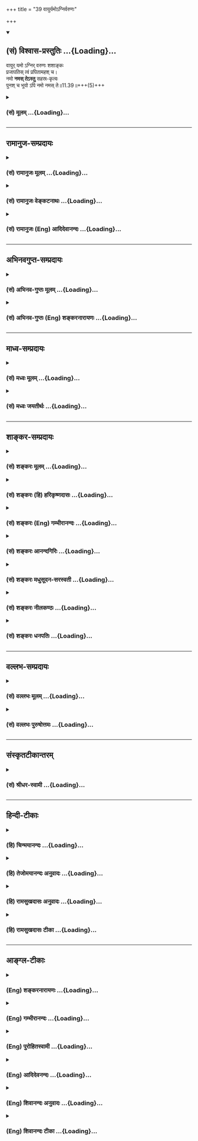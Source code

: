 +++
title = "39 वायुर्यमोऽग्निर्वरुणः"

+++
<div class="js_include" newlevelforh1="2" title="(सं) विश्वास-प्रस्तुतिः" unfilled url="/purANam_vaiShNavam/mahAbhAratam/06-bhIShma-parva/03-bhagavad-gItA-parva/saMskRtam/vishvAsa-prastutiH/11_vishva-rUpa-darshana/39_vAyuryamo-gnirvar.md">
<details open><summary><h2>(सं) विश्वास-प्रस्तुतिः ...{Loading}...</h2></summary>

वायुर् यमो ऽग्निर् वरुणः शशाङ्कः  
प्रजापतिस् त्वं प्रपितामहश् च।  
नमो **नमस् तेऽस्तु** सहस्र-कृत्वः  
पुनश् च भूयो ऽपि नमो नमस् ते॥11.39॥+++(5)+++
</details>
</div>
<div class="js_include collapsed" newlevelforh1="3" title="(सं) मूलम्" unfilled url="/purANam_vaiShNavam/mahAbhAratam/06-bhIShma-parva/03-bhagavad-gItA-parva/saMskRtam/mUlam/11_vishva-rUpa-darshana/39_vAyuryamo-gnirvar.md">
<details><summary><h3>(सं) मूलम् ...{Loading}...</h3></summary>

वायुर्यमोऽग्निर्वरुणः शशाङ्कः  
प्रजापतिस्त्वं प्रपितामहश्च।  
नमो नमस्तेऽस्तु सहस्रकृत्वः  
पुनश्च भूयोऽपि नमो नमस्ते।।11.39।।
</details>
</div>


_________________
## रामानुज-सम्प्रदायः
<div class="js_include collapsed" newlevelforh1="3" title="(सं) रामानुजः मूलम्" unfilled url="/purANam_vaiShNavam/mahAbhAratam/06-bhIShma-parva/03-bhagavad-gItA-parva/saMskRtam/rAmAnujaH/mUlam/11_vishva-rUpa-darshana/39_vAyuryamo-gnirvar.md">
<details><summary><h3>(सं) रामानुजः मूलम् ...{Loading}...</h3></summary>

।।11.39।। सर्वेषां **प्रपितामहः** त्वम् एव; पितामहादयः च। सर्वासां
प्रजानां पितरः प्रजापतयः प्रजापतीनां पिता हिरण्यगर्भः प्रजानां पितामहः;
हिरण्यगर्भस्य अपि पिता त्वं प्रजानां प्रपितामहः पितामहादीनाम् आत्मतया
तत्तच्छब्दवाच्यः त्वम् एव इत्यर्थः। अत्यद्भुताकारं भगवन्तं दृष्ट्वा
हर्षोत्फुल्लनयनः अत्यन्तसाध्वसावनतः सर्वतो नमस्करोति --

</details>
</div>
<div class="js_include collapsed" newlevelforh1="3" title="(सं) रामानुजः वेङ्कटनाथः" unfilled url="/purANam_vaiShNavam/mahAbhAratam/06-bhIShma-parva/03-bhagavad-gItA-parva/saMskRtam/rAmAnujaH/venkaTanAthaH/11_vishva-rUpa-darshana/39_vAyuryamo-gnirvar.md">
<details><summary><h3>(सं) रामानुजः वेङ्कटनाथः ...{Loading}...</h3></summary>

  
  
।।11.39।। इन्द्रं मित्रं वरुणमग्निमाहुरथो दिव्यः स सुपर्णो गरुत्मान्। एकं
सद्विप्रा बहुधा वन्दन्त्यग्निं यमं मातरिश्वानमाहुः
\[ऋक्सं.2।3।22।6तै.ब्रा.3।7।9।3\] तदेवाग्निस्तद्वायुस्तत्सूर्यस्तदु
चन्द्रमाः। तदेव शुक्रममृतं तद्ब्रह्म तदापः स प्रजापतिः \[तै.ना.1।7\]
इत्यादिश्रुत्युपबृंहणाभिप्रायेणत्वया ततं विश्वम् \[11।38\] इति
निर्दिष्टं शरीरात्भावंवायुर्यमोऽग्निः
इत्यादिसामानाधिकरण्यहेतुत्वेनाहअतस्त्वमेवेति।
सम्बन्धिविशेषानुपादानात्प्रपितामहत्वं
सर्वप्रतिसम्बन्धिकमित्यभिप्रायेणाहसर्वेषां प्रपितामहस्त्वमेवेति। चशब्दः
पितामहादिसमुच्चयार्थक इत्यभिप्रयन्नाहपितामहादयश्चेति। सर्वप्रपितामहस्य
कस्यचिदभापेन तच्छरीरकत्वेन प्रपितामहत्वायोगादन्यथा तदाहसर्वासां प्रजानां
पितर इत्यादिना। प्रजापतयः दक्षादयः। चशब्दसमुच्चितपितामहत्वं तु
तच्छरीरकतयेत्याहपितामहादीनामात्मतयेति। नमो नमस्तेऽस्तु इत्यादिनोक्तनमने
विश्वरूपप्रदर्शनप्रकटितपरत्वसौलभ्यानुभवजनितभयहर्षावेव
हेतुरित्यभिप्रायेणाह -- अत्यद्भुताकारमिति।  
  
अनन्तस्य वीर्यमिव वीर्यं यस्येत्यन्यथाप्रतिपत्तिवारणायाहअपरिमितवीर्येति।
अमितशब्दस्याप्रमितपरत्वे शास्त्रादिसिद्धिनिरोधात्अपरिमितपराक्रम
इत्युक्तम्। सर्वं समाप्नोपि इत्यत्राकाशादिवद्व्याप्तिव्युदासाय अन्तः
प्रविष्टः शास्ता जनानां सर्वात्मा \[चित्यु.11।1\]
इत्यादिश्रुत्युक्तात्मत्वपर्यवसितनियमनार्थव्याप्तिर्विवक्षितेत्यभिप्रयन्नाह
-- सर्वमात्मतयेति। पुरुष एवेदं सर्वम्
\[ऋक्सं.8।4।17।2यजुस्सं.31।2\]आत्मैवेदं सर्वं \[छां.उ.7।25।2\]नारायण
एवेदं सर्वम् \[ना.उ.2\]
इत्यादिश्रुतिस्थसर्वशब्दसामानाधिकरण्योपबृंहणायसर्वत एव सर्व इति
पूर्वोक्तसर्वशब्दसामानाधिकरण्यं न बाधाद्यर्थम्; अपितु
शरीरात्मभावनिबन्धनविशिष्टैक्यपरमित्युक्तमित्यभिप्रायेणाह --
यतस्त्वमित्यादि। ,सकलवेदवेदान्ततदुपबृंहणेषु भगवद्वाचिशब्दानां
सर्वचिदचिद्वस्तुवाचिसामान्यविशेषसकलशब्दसामानाधिकरण्यस्यापि शरीरात्मभाव
एव निबन्धनमित्येतत्प्रघट्टफलितमित्यभिप्रायेणाहत्वमक्षरं सदसदित्यादि।

</details>
</div>
<div class="js_include collapsed" newlevelforh1="3" title="(सं) रामानुजः (Eng) आदिदेवानन्दः" unfilled url="/purANam_vaiShNavam/mahAbhAratam/06-bhIShma-parva/03-bhagavad-gItA-parva/saMskRtam/rAmAnujaH/english/AdidevAnandaH/11_vishva-rUpa-darshana/39_vAyuryamo-gnirvar.md">
<details><summary><h3>(सं) रामानुजः (Eng) आदिदेवानन्दः ...{Loading}...</h3></summary>

11.39 You alone are the great-grandsire of all and also grandfather etc.
The Prajapatis are the fathers of all creatures. Hiranyagarbha (Brahma),
the father of the Prajapatis, is the grandsire of all creatures. You,
being the father of even Hiranyagarbha, are great grandfather of all
creatures. You alone are denoted by the several terms by which these
beings are known. Such is the meaning. Beholding the Lord in a most
marvellous form, Arjuna, bent with great awe, saluted Him from all sides
with his eyes widely open from joy.

</details>
</div>


_________________
## अभिनवगुप्त-सम्प्रदायः
<div class="js_include collapsed" newlevelforh1="3" title="(सं) अभिनव-गुप्तः मूलम्" unfilled url="/purANam_vaiShNavam/mahAbhAratam/06-bhIShma-parva/03-bhagavad-gItA-parva/saMskRtam/abhinava-guptaH/mUlam/11_vishva-rUpa-darshana/39_vAyuryamo-gnirvar.md">
<details><summary><h3>(सं) अभिनव-गुप्तः मूलम् ...{Loading}...</h3></summary>

।।11.39।। नमो नम इति। नमोनम इत्यनेन पौनःपुन्यं भक्त्यतिशयाविष्कारकम्।
यदेव भगवता अतिक्रान्ताध्यायैरभ्यधायि स्वस्वरूपम्; तदेव अर्जुनः
प्रत्यक्षोपलम्भविषयापन्नं स्तोत्रद्वारेण प्रकटयति इति तद्व्याख्यानं
केवलं पौनरुक्त्यप्रसङ्गायेति विरम्यते।

</details>
</div>
<div class="js_include collapsed" newlevelforh1="3" title="(सं) अभिनव-गुप्तः (Eng) शङ्करनारायणः" unfilled url="/purANam_vaiShNavam/mahAbhAratam/06-bhIShma-parva/03-bhagavad-gItA-parva/saMskRtam/abhinava-guptaH/english/shankaranArAyaNaH/11_vishva-rUpa-darshana/39_vAyuryamo-gnirvar.md">
<details><summary><h3>(सं) अभिनव-गुप्तः (Eng) शङ्करनारायणः ...{Loading}...</h3></summary>

11.39 See comment under 11.40.

</details>
</div>


_________________
## माध्व-सम्प्रदायः
<div class="js_include collapsed" newlevelforh1="3" title="(सं) मध्वः मूलम्" unfilled url="/purANam_vaiShNavam/mahAbhAratam/06-bhIShma-parva/03-bhagavad-gItA-parva/saMskRtam/madhvaH/mUlam/11_vishva-rUpa-darshana/39_vAyuryamo-gnirvar.md">
<details><summary><h3>(सं) मध्वः मूलम् ...{Loading}...</h3></summary>

।।11.37 -- 11.40।। कथं स्थाने इति तदाह -- कस्मादित्यादिना।
पूर्णश्चासावात्मा चेति महात्मा। आत्मशब्दश्चोक्तो भारते -- यच्चाप्नोति
यदादत्ते यच्चात्ति विषयानिह। यच्चास्य सन्ततो भावस्तस्मादात्मेति भण्यते
इति। तत्परं सदसतः परम्। असच्च सच्चैव च यद्विश्वं सदसतः परम्।
\[म.भा.1।1।23\] इति भारते।

</details>
</div>
<div class="js_include collapsed" newlevelforh1="3" title="(सं) मध्वः जयतीर्थः" unfilled url="/purANam_vaiShNavam/mahAbhAratam/06-bhIShma-parva/03-bhagavad-gItA-parva/saMskRtam/madhvaH/jayatIrthaH/11_vishva-rUpa-darshana/39_vAyuryamo-gnirvar.md">
<details><summary><h3>(सं) मध्वः जयतीर्थः ...{Loading}...</h3></summary>

।।11.37 -- 11.40।। सर्वे नमस्यन्ति \[11।36\] इत्येतद्युक्तमिति
स्वयमेवोक्त्वाकस्माच्च ते न नमेरन् इति विरुद्धं कथं पृच्छति इत्यत आक्षेप
एवायमिति ज्ञापयन् तन्निवर्त्याशङ्काप्रदर्शनपूर्वकमवतारयति -- **कथ**मिति।
इति शङ्कायामिति शेषः तत्तस्या उत्तरम्।
महात्मन्नक्षुद्रचित्तेत्यल्पार्थप्रतीतिनिरासार्थमाह -- **पूर्णश्चे**ति।
आत्मा,जीव इति प्रतीतिं वारयितुमाह -- **आत्मे**ति। उक्तो निरुक्तः।
यद्यस्मात्। आप्नोतेर्मन्। पकारस्य च तकारः। आङ्पूर्वाद्दाञः स एव प्रत्ययः
आकारलोपस्तत्वम्। आङ्पूर्वाददो मन्। तत्वं च। इह देहे। सन्ततो भावो नित्या
सत्ता। आङ्पूर्वात्तनोतेर्ङ्मन्। सदसद्भावात्मकं विश्वं त्वमेवेति
सत्तादिप्रदत्वादेवोच्यते। नत्वन्यथा; तथा सति उत्तरवाक्यविरोधात्; इति
भावेन तत्पठित्वा सप्रमाणकं व्याचष्टे -- **तत्परमिति**।

</details>
</div>


_________________
## शाङ्कर-सम्प्रदायः
<div class="js_include collapsed" newlevelforh1="3" title="(सं) शङ्करः मूलम्" unfilled url="/purANam_vaiShNavam/mahAbhAratam/06-bhIShma-parva/03-bhagavad-gItA-parva/saMskRtam/shankaraH/mUlam/11_vishva-rUpa-darshana/39_vAyuryamo-gnirvar.md">
<details><summary><h3>(सं) शङ्करः मूलम् ...{Loading}...</h3></summary>

।।11.39।। --,**वायुः** त्वं **यम**श्च **अग्निः वरुणः** अपां पतिः
**शशाङ्कः** चन्द्रमाः **प्रजापतिः** **त्वं** कश्यपादिः **प्रपितामहश्च**
पितामहस्यापि पिता प्रपितामहः; ब्रह्मणोऽपि पिता इत्यर्थः। **नमो नमः ते**
तुभ्यम् **अस्तु सहस्रकृत्वः। पुनश्च भूयोऽपि नमो नमः ते।** बहुशो
नमस्कारक्रियाभ्यासावृत्तिगणनं कृत्वसुचा उच्यते। पुनश्च भूयोऽपि इति
श्रद्धाभक्त्यतिशयात् अपरितोषम् आत्मनः दर्शयति।। तथा --,

</details>
</div>
<div class="js_include collapsed" newlevelforh1="3" title="(सं) शङ्करः (हि) हरिकृष्णदासः" unfilled url="/purANam_vaiShNavam/mahAbhAratam/06-bhIShma-parva/03-bhagavad-gItA-parva/saMskRtam/shankaraH/hindI/harikRShNadAsaH/11_vishva-rUpa-darshana/39_vAyuryamo-gnirvar.md">
<details><summary><h3>(सं) शङ्करः (हि) हरिकृष्णदासः ...{Loading}...</h3></summary>

।।11.39।। तथा --, आप ही वायु; यम; अग्नि; जलके राजा वरुण; चन्द्रमा और
कश्यपादि प्रजापति हैं और आप ही पितामहके भी पिता प्रपितामह हैं अर्थात्
ब्रह्माके भी पिता हैं। आपको हजारों बार नमस्कार हो; नमस्कार हो फिर भी
बारंबार आपको नमस्कार हो; नमस्कार हो। सहस्र शब्दसे कृत्वसुच् प्रत्यय कर
देनेसे अनेकोंबार नमस्कार क्रियाके अभ्यास और आवृत्तिकी गणनाका प्रतिपादन
हो जाता है परंतु फिर भी पुनश्च भूयोऽपि इन शब्दोंसे अर्जुन अतिशय श्रद्धा
और भक्तिके कारण नमस्कार करताकरता मैं तृप्त नहीं हुआ हूँ ऐसा अपना भाव
दिखलाता है।  
  
,

</details>
</div>
<div class="js_include collapsed" newlevelforh1="3" title="(सं) शङ्करः (Eng) गम्भीरानन्दः" unfilled url="/purANam_vaiShNavam/mahAbhAratam/06-bhIShma-parva/03-bhagavad-gItA-parva/saMskRtam/shankaraH/english/gambhIrAnandaH/11_vishva-rUpa-darshana/39_vAyuryamo-gnirvar.md">
<details><summary><h3>(सं) शङ्करः (Eng) गम्भीरानन्दः ...{Loading}...</h3></summary>

11.39 You are vayuh, Air; yamah, Death; and agnih, Fire; varunah, the
god of the waters; sasankah, the moon; prajapatih, the Lord of the
creatures- Kasyapa and others \[See note on p.2.-Tr.\]; and
pra-pitamahah, the Great-grandfather, i.e. the Father ever of Brahma
(Hiranyagarbha). Namo, salutations; namah, salutation; astu, be; te, to
You; sahasra-krtvah, a thousand times. Punah ca bhuyah api namo te,
salutation to You again and again; namah, salutation! The suffix
krtvasuc (after sahasra) indicates performance and repetition of the act
of salutation a number of times. The words punah ca bhuyah api (again
and again) indicate his own dissatisfaction \[Dissatisfaction with only
a few salutations.\] owing to abundance of reverence and devotion. So
also,

</details>
</div>
<div class="js_include collapsed" newlevelforh1="3" title="(सं) शङ्करः आनन्दगिरिः" unfilled url="/purANam_vaiShNavam/mahAbhAratam/06-bhIShma-parva/03-bhagavad-gItA-parva/saMskRtam/shankaraH/AnandagiriH/11_vishva-rUpa-darshana/39_vAyuryamo-gnirvar.md">
<details><summary><h3>(सं) शङ्करः आनन्दगिरिः ...{Loading}...</h3></summary>

।।11.39।। तस्य सर्वात्मत्वे हेत्वन्तरमाह -- **किञ्चेति।**
कश्यपादिरित्यादिशब्देन विराड्दक्षादयो गृह्यन्ते। पितामहो ब्रह्मा तस्य
पिता सूत्रात्मान्तर्यामी चेत्याह -- **ब्रह्मणोऽपीति।**
सर्वदेवतास्त्वमेवेत्युक्ते फलितमाह -- **नम इति।** सहस्रकृत्व इति
कृत्वसुचो विवक्षितमर्थमाह -- **बहुश इति।** पुनरुक्तितात्पर्यमाह --
**पुनश्चेति।** श्रद्धाभक्त्योरतिशयात्कृतेऽपि नमस्कारे परितोषाभावो
बुद्धेरात्मनोऽलंप्रत्ययराहित्यं तद्दर्शनार्थं पुनरुक्तिरित्यर्थः।

</details>
</div>
<div class="js_include collapsed" newlevelforh1="3" title="(सं) शङ्करः मधुसूदन-सरस्वती" unfilled url="/purANam_vaiShNavam/mahAbhAratam/06-bhIShma-parva/03-bhagavad-gItA-parva/saMskRtam/shankaraH/madhusUdana-sarasvatI/11_vishva-rUpa-darshana/39_vAyuryamo-gnirvar.md">
<details><summary><h3>(सं) शङ्करः मधुसूदन-सरस्वती ...{Loading}...</h3></summary>

।।11.39।। वायुरिति। वायुर्यमोऽग्निर्वरुणः शशाङ्कः।
सूर्यादीनामप्युपलक्षणमेतत्। प्रजापतिर्विराट् हिरण्यगर्भश्च। प्रपितामहश्च
पितामहस्य हिरण्यगर्भस्यापि पिता च त्वम्। यस्मादेवं
सर्वदेवात्मकत्वात्त्वमेव सर्वैर्नमस्कार्योसि तस्मान्ममापि वराकस्य नमो
नमस्ते तुभ्यमस्तु सहस्रकृत्वः। पुनश्च भूयोपि पुनरपि नमो नमस्ते।
भक्तिश्रद्धातिशयेन नमस्कारेष्वलंप्रत्ययाभावोऽनया नमस्कारवृत्त्या
सूच्यते।

</details>
</div>
<div class="js_include collapsed" newlevelforh1="3" title="(सं) शङ्करः नीलकण्ठः" unfilled url="/purANam_vaiShNavam/mahAbhAratam/06-bhIShma-parva/03-bhagavad-gItA-parva/saMskRtam/shankaraH/nIlakaNThaH/11_vishva-rUpa-darshana/39_vAyuryamo-gnirvar.md">
<details><summary><h3>(सं) शङ्करः नीलकण्ठः ...{Loading}...</h3></summary>

।।11.39।। सर्वदेवतात्मत्वेन स्तौति -- **वायुरिति।**
प्रजापतिर्दक्षादिश्चतुर्मुखो वा। प्रपितामहश्चतुर्मुखपिता।

</details>
</div>
<div class="js_include collapsed" newlevelforh1="3" title="(सं) शङ्करः धनपतिः" unfilled url="/purANam_vaiShNavam/mahAbhAratam/06-bhIShma-parva/03-bhagavad-gItA-parva/saMskRtam/shankaraH/dhanapatiH/11_vishva-rUpa-darshana/39_vAyuryamo-gnirvar.md">
<details><summary><h3>(सं) शङ्करः धनपतिः ...{Loading}...</h3></summary>

।।11.39।। किंच वाय्वादिस्त्वं शशाङ्कश्चन्द्रः प्रजापतिः
कश्यादिर्हिरण्यगर्भान्तः पितामहस्य हिरण्यगर्भस्यापि पिता। तथाचइन्द्रं
मित्रं वरुणमग्निमाहुरथो दिव्यः स सुपर्णो गरुत्मान्। एकं सद्विप्रा बहुधा
वदन्त्यग्निं यमं मातरिश्वानमाहुः इत्यादिमन्त्रब्राह्मणवादाः। यत
एतादृशस्त्वं जगदुत्पत्त्यादिकर्ता सर्वेश्वरः सर्वज्ञः सर्वगम्यः
सर्वात्माऽपरिच्छिन्नः सर्वनमस्कार्योऽपरिमितनमस्करोणापि मम
तृप्तिर्नास्तीत्याशयेनाह -- नमोनमस्त इत्यादिना।

</details>
</div>


_________________
## वल्लभ-सम्प्रदायः
<div class="js_include collapsed" newlevelforh1="3" title="(सं) वल्लभः मूलम्" unfilled url="/purANam_vaiShNavam/mahAbhAratam/06-bhIShma-parva/03-bhagavad-gItA-parva/saMskRtam/vallabhaH/mUlam/11_vishva-rUpa-darshana/39_vAyuryamo-gnirvar.md">
<details><summary><h3>(सं) वल्लभः मूलम् ...{Loading}...</h3></summary>

।।11.39।। वायुर्यम इति सर्वरूपत्वेऽप्येकस्याव्ययत्वमित्यैश्वर्यं वैराग्यं
वा अतस्ते सहस्रकृत्वो नमो नम इति सभयं प्रणमति।

</details>
</div>
<div class="js_include collapsed" newlevelforh1="3" title="(सं) वल्लभः पुरुषोत्तमः" unfilled url="/purANam_vaiShNavam/mahAbhAratam/06-bhIShma-parva/03-bhagavad-gItA-parva/saMskRtam/vallabhaH/puruShottamaH/11_vishva-rUpa-darshana/39_vAyuryamo-gnirvar.md">
<details><summary><h3>(सं) वल्लभः पुरुषोत्तमः ...{Loading}...</h3></summary>

  
  
।।11.39।। वायुरिति। वायुः सर्वप्रेरकः सर्वप्राणरूपः; यमः सर्वनियमनः;
अग्निः सर्वाधारः वरुणः जलाधिपः सर्वरसपूरकः; शशाङ्कः सर्वानन्दकरः;
प्रजापतिः सर्वोत्पादकः। च पुनः प्रपितामहः ब्रह्मणोऽपि पिता अतः
सर्वरूपस्त्वं तस्मात् पूर्वोक्ताः कथं तुभ्यं न नमस्कुर्युः। अतः
सर्वरूपत्वादाधिदैविकत्वात् त्वमेव नमस्यः। अतोऽहमपि नमस्करोमि सहस्रकृत्वः
सहस्रशः ते तुभ्यं नमो नमोऽस्तु। अस्त्वितिपदेन त्वमङ्गीकुर्विति
ज्ञापितम्। पुनश्चाङ्गीकारानन्तरमपि भूयः वारंवारं ते नमो नमः
करोमीत्यर्थः।  
  

</details>
</div>


_________________
## संस्कृतटीकान्तरम्
<div class="js_include collapsed" newlevelforh1="3" title="(सं) श्रीधर-स्वामी" unfilled url="/purANam_vaiShNavam/mahAbhAratam/06-bhIShma-parva/03-bhagavad-gItA-parva/saMskRtam/shrIdhara-svAmI/11_vishva-rUpa-darshana/39_vAyuryamo-gnirvar.md">
<details><summary><h3>(सं) श्रीधर-स्वामी ...{Loading}...</h3></summary>

।।11.39।। इतश्च त्वमेव सर्वैर्नमस्कार्यः सर्वदेवात्मकत्वादिति
स्तुवन्स्वयमपि नमस्करोति **-- वायुरिति।** वाय्वादिरूपस्त्वमिति
सर्वदेवतात्मकत्वोपलक्षणार्थमुक्तम्। प्रजापतिः पितामहस्तस्यापि
जनकत्वात्प्रपितामहस्त्वम्। अतस्ते तुभ्यं सहस्रकृत्वः सहस्रशो नमोऽस्तु।
भूयोपि पुनरपि सहस्रकृत्वो नमो नम इति भक्तिश्रद्धाभरातिरेकेण नमस्कारेषु
तृप्तिमनधिगच्छन्बहुशः प्रणमति।

</details>
</div>


_________________
## हिन्दी-टीकाः
<div class="js_include collapsed" newlevelforh1="3" title="(हि) चिन्मयानन्दः" unfilled url="/purANam_vaiShNavam/mahAbhAratam/06-bhIShma-parva/03-bhagavad-gItA-parva/hindI/chinmayAnandaH/11_vishva-rUpa-darshana/39_vAyuryamo-gnirvar.md">
<details><summary><h3>(हि) चिन्मयानन्दः ...{Loading}...</h3></summary>

।।11.39।। अब तक अर्जुन भगवान् श्रीकृष्ण के पर; अक्षर और निर्गुण स्वरूप
का स्तुतिगान कर रहा था। एक उपासक के मन में यह प्रश्न आ सकता है कि इस
सर्वातीत निर्गुण स्वरूप सत्य का उसके अपने इष्ट देवता (उपास्य) के साथ
निश्चित रूप से क्या सम्बन्ध है। प्राचीनकाल में प्राय प्राकृतिक शक्तियों
के अधिष्ठातृ देवताओं की श्रद्धापूर्वक आराधना; प्रार्थना और उपासना की
जाती थी। वेदकालीन साधकगण अन्तकरण की शुद्धि तथा एकाग्रता के लिए जिन
देवताओं की उपासना करते थे; उनमें प्रमुख वायु; यम; अग्नि; वरुण (जल का
देवता); शशांङ्क (चन्द्रमा) और सृष्टिकर्ता प्रजापति। इन देवताओं का आह्वान
स्त्रोतगान; पूजा तथा यज्ञयागादि के द्वारा किया जाता था। उस काल के
शिक्षित वर्ग के लोगों के मन को भी ईश्वर के यही रूप इष्ट थे। प्राय
सर्वत्र; लोग साधन को ही साध्य (लक्ष्य) समझने की गलती करते हैं। परन्तु;
यहाँ अर्जुन प्रामाणिक ज्ञान के आधार पर यह दर्शाता है कि वस्तुत अनन्त
तत्त्व ही समस्त देवताओं का मूल स्वरूप है। तथापि उस अनन्त को अर्जुन
भगवान् श्रीकृष्ण के रूप में देखता है। वेदान्त का यह सिद्धांत है कि एक ही
परमात्मा विविध उपाधियों के द्वारा व्यक्त होकर इन देवताओं के रूप में
प्राप्त होता है। वर्तमान काल में भी भक्तगण अपने इष्ट देवता के रूप में
परमेश्वर का आह्वान कर अपने इष्ट को ही देवाधिदेव कहते हैं। इस देवेश को ही
अर्जुन प्रणाम करता है।

</details>
</div>
<div class="js_include collapsed" newlevelforh1="3" title="(हि) तेजोमयानन्दः अनुवादः" unfilled url="/purANam_vaiShNavam/mahAbhAratam/06-bhIShma-parva/03-bhagavad-gItA-parva/hindI/tejomayAnandaH/anuvAdaH/11_vishva-rUpa-darshana/39_vAyuryamo-gnirvar.md">
<details><summary><h3>(हि) तेजोमयानन्दः अनुवादः ...{Loading}...</h3></summary>

।।11.39।। आप वायु, यम, अग्नि, वरुण, चन्द्रमा, प्रजापति (ब्रह्मा) और
प्रपितामह (ब्रह्मा के भी कारण) हैं; आपके लिए सहस्र बार नमस्कार, नमस्कार
है, पुन: आपको बारम्बार नमस्कार, नमस्कार है।।

</details>
</div>
<div class="js_include collapsed" newlevelforh1="3" title="(हि) रामसुखदासः अनुवादः" unfilled url="/purANam_vaiShNavam/mahAbhAratam/06-bhIShma-parva/03-bhagavad-gItA-parva/hindI/rAmasukhadAsaH/anuvAdaH/11_vishva-rUpa-darshana/39_vAyuryamo-gnirvar.md">
<details><summary><h3>(हि) रामसुखदासः अनुवादः ...{Loading}...</h3></summary>

।।11.39।। आप ही वायु, यमराज, अग्नि, वरुण, चन्द्रमा, दक्ष आदि प्रजापति और
प्रपितामह (ब्रह्माजीके भी पिता) हैं। आपको हजारों बार नमस्कार हो! नमस्कार
हो ! ! और फिर भी आपको बार-बार नमस्कार हो ! नमस्कार हो !

</details>
</div>
<div class="js_include collapsed" newlevelforh1="3" title="(हि) रामसुखदासः टीका" unfilled url="/purANam_vaiShNavam/mahAbhAratam/06-bhIShma-parva/03-bhagavad-gItA-parva/hindI/rAmasukhadAsaH/TIkA/11_vishva-rUpa-darshana/39_vAyuryamo-gnirvar.md">
<details><summary><h3>(हि) रामसुखदासः टीका ...{Loading}...</h3></summary>

।।11.39।।***व्याख्या--*वायुः--**जिससे सबको प्राण मिल रहे हैं, मात्र
प्राणी जी रहे हैं, सबको सामर्थ्य मिल रही है, वह वायु आप ही हैं।

</details>
</div>


_________________
## आङ्ग्ल-टीकाः
<div class="js_include collapsed" newlevelforh1="3" title="(Eng) शङ्करनारायणः" unfilled url="/purANam_vaiShNavam/mahAbhAratam/06-bhIShma-parva/03-bhagavad-gItA-parva/english/shankaranArAyaNaH/11_vishva-rUpa-darshana/39_vAyuryamo-gnirvar.md">
<details><summary><h3>(Eng) शङ्करनारायणः ...{Loading}...</h3></summary>

11.39. You are Vayu, Yama, Agni, Varuna, the Moon, Prajapati and the
Great-paternal-grand-father; Salutation and salutation thousand times to
You; and again also more salutation and salutation to You.

</details>
</div>
<div class="js_include collapsed" newlevelforh1="3" title="(Eng) गम्भीरानन्दः" unfilled url="/purANam_vaiShNavam/mahAbhAratam/06-bhIShma-parva/03-bhagavad-gItA-parva/english/gambhIrAnandaH/11_vishva-rUpa-darshana/39_vAyuryamo-gnirvar.md">
<details><summary><h3>(Eng) गम्भीरानन्दः ...{Loading}...</h3></summary>

11.39 You are Air, Death, Fire, the god of the waters, the moon, the
Lord of the creatures, and the Greater-grandfather. Salutations!
Salutation be to You a thousand times; salutation to You again and
again! Salutation!

</details>
</div>
<div class="js_include collapsed" newlevelforh1="3" title="(Eng) पुरोहितस्वामी" unfilled url="/purANam_vaiShNavam/mahAbhAratam/06-bhIShma-parva/03-bhagavad-gItA-parva/english/purohitasvAmI/11_vishva-rUpa-darshana/39_vAyuryamo-gnirvar.md">
<details><summary><h3>(Eng) पुरोहितस्वामी ...{Loading}...</h3></summary>

11.39 Thou art the Wind, Thou art Death, Thou art the Fire, the Water,
the Moon, the Father and the Grandfather. Honour and glory to Thee a
thousand and a thousand times! Again and again, salutation be to Thee, O
my Lord!

</details>
</div>
<div class="js_include collapsed" newlevelforh1="3" title="(Eng) आदिदेवनन्दः" unfilled url="/purANam_vaiShNavam/mahAbhAratam/06-bhIShma-parva/03-bhagavad-gItA-parva/english/AdidevanandaH/11_vishva-rUpa-darshana/39_vAyuryamo-gnirvar.md">
<details><summary><h3>(Eng) आदिदेवनन्दः ...{Loading}...</h3></summary>

11.39 (a) You are Yayu, Yama, Agini, Varuna, Sasanka, Prajapati and the
great-grandsire৷৷. (b) ৷৷. Hail, Hail unto You, a thousand times! Hail
unto You again and yet again!

</details>
</div>
<div class="js_include collapsed" newlevelforh1="3" title="(Eng) शिवानन्दः अनुवादः" unfilled url="/purANam_vaiShNavam/mahAbhAratam/06-bhIShma-parva/03-bhagavad-gItA-parva/english/shivAnandaH/anuvAdaH/11_vishva-rUpa-darshana/39_vAyuryamo-gnirvar.md">
<details><summary><h3>(Eng) शिवानन्दः अनुवादः ...{Loading}...</h3></summary>

11.39 Thou art Vayu, Yama, Agni, Varuna, the moon, the Creator, and the
great-grandfather. Salutations, salutations unto Thee, a thousand times,
and again salutations, salutations unto Thee.

</details>
</div>
<div class="js_include collapsed" newlevelforh1="3" title="(Eng) शिवानन्दः टीका" unfilled url="/purANam_vaiShNavam/mahAbhAratam/06-bhIShma-parva/03-bhagavad-gItA-parva/english/shivAnandaH/TIkA/11_vishva-rUpa-darshana/39_vAyuryamo-gnirvar.md">
<details><summary><h3>(Eng) शिवानन्दः टीका ...{Loading}...</h3></summary>

11.39 वायुः Vayu; यमः Yama; अग्निः Agni; वरुणः Varuna; शशाङ्कः moon;
प्रजापतिः Prajapati; त्वम् Thou; प्रपितामहः greatgrandfather; च and;
नमःनमः salutations; ते to Thee; अस्तु be; सहस्रकृत्वः thousand times;
पुनः again; च and; भूयः again; अपि also ; नमःनमः salutations; ते to
Thee.Commentary Prajapati Marichi and others were the seven mindborn
sons of Brahma. Kasyapa descended from Marichi and from Kasyapa came all
other progeny. Therefore; Marichi; Kasyapa and others are known as
Prajapatis or the gods or progeny. The word Prajapati here is
interpreted by some as Kasyapa and other Prajapatis. But as the word has
been used here in the singular number it is appropriate to take Brahma
as Prajapati. Brahma is the grandfather (Pitamaha) of Kasyapa. Brahma or
the Hiranyagarbha is the Karya Brahman (effect). Isvara is the Karana
Brahman (the cause for Brahma). Therefore; Isvara is the
greatgrandfather. He is the father of,even Brahma.Isvara has Maya as the
limiting adjunct. Maya is His causal body. Isvara has no plane. Maya is
in an undifferentiated state. She is in a state where the alities of
Nature (Gunas) are in eilibrium. When the eilibrium is disturbed through
the will of Isvara; the three Gunas; Brahma; Vishnu and Siva
manifest.Thou art the moon alludes to and includes the sun also.Punah;
Bhuyah Again. Salutations a thousand times and again salutations. This
indicates that Arjuna had intense faith in and boundless devotion for
Lord Krishna. He was not satisfied even if he prostrated himself a
thousand times.

</details>
</div>
